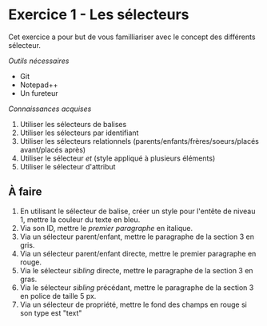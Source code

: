 # Exercice 1 - Les sélecteurs
Cet exercice a pour but de vous familliariser avec le concept des différents sélecteur.

_Outils nécessaires_
* Git
* Notepad++
* Un fureteur

_Connaissances acquises_
1. Utiliser les sélecteurs de balises
2. Utiliser les sélecteurs par identifiant
3. Utiliser les sélecteurs relationnels (parents/enfants/frères/soeurs/placés avant/placés après)
4. Utiliser le sélecteur _et_ (style appliqué à plusieurs éléments)
5. Utiliser le sélecteur d'attribut

## À faire
1. En utilisant le sélecteur de balise, créer un style pour l'entête de niveau 1, mettre la couleur du texte en bleu.
2. Via son ID, mettre le *premier paragraphe* en italique.
3. Via un sélecteur parent/enfant, mettre le paragraphe de la section 3 en gris.
4. Via un sélecteur parent/enfant directe, mettre le premier paragraphe en rouge.
5. Via le sélecteur _sibling_ directe, mettre le paragraphe de la section 3 en gras.
5. Via le sélecteur _sibling_ précédant, mettre le paragraphe de la section 3 en police de taille 5 px.
6. Via un sélecteur de propriété, mettre le fond des champs en rouge si son type est "text"
